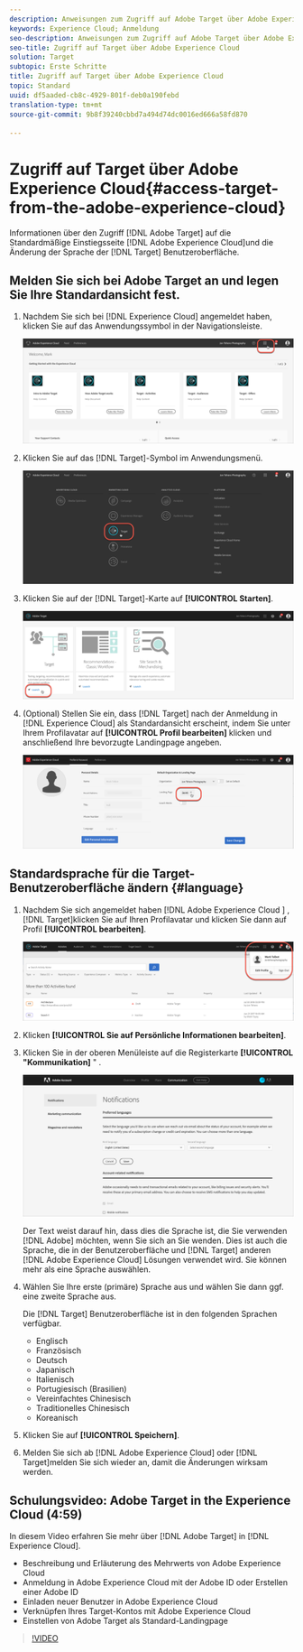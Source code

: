 ```yaml
---
description: Anweisungen zum Zugriff auf Adobe Target über Adobe Experience Cloud.
keywords: Experience Cloud; Anmeldung
seo-description: Anweisungen zum Zugriff auf Adobe Target über Adobe Experience Cloud.
seo-title: Zugriff auf Target über Adobe Experience Cloud
solution: Target
subtopic: Erste Schritte
title: Zugriff auf Target über Adobe Experience Cloud
topic: Standard
uuid: df5aaded-cb8c-4929-801f-deb0a190febd
translation-type: tm+mt
source-git-commit: 9b8f39240cbbd7a494d74dc0016ed666a58fd870

---
```



# Zugriff auf Target über Adobe Experience Cloud{#access-target-from-the-adobe-experience-cloud}

Informationen über den Zugriff [!DNL Adobe Target] auf die Standardmäßige Einstiegsseite [!DNL Adobe Experience Cloud]und die Änderung der Sprache der [!DNL Target] Benutzeroberfläche.

## Melden Sie sich bei Adobe Target an und legen Sie Ihre Standardansicht fest.

1. Nachdem Sie sich bei [!DNL Experience Cloud] angemeldet haben, klicken Sie auf das Anwendungssymbol in der Navigationsleiste.

   ![Anwendungssymbol](/help/c-intro/assets/appmenu-new.png)

1. Klicken Sie auf das [!DNL Target]-Symbol im Anwendungsmenü.

   ![Zielsymbol](/help/c-intro/assets/appmenu-target-new.png)

1. Klicken Sie auf der [!DNL Target]-Karte auf **[!UICONTROL Starten]**.

   ![Target starten](/help/c-intro/assets/target-launch-new.png)

1. (Optional) Stellen Sie ein, dass [!DNL Target] nach der Anmeldung in [!DNL Experience Cloud] als Standardansicht erscheint, indem Sie unter Ihrem Profilavatar auf **[!UICONTROL Profil bearbeiten]** klicken und anschließend Ihre bevorzugte Landingpage angeben.

   ![Landingpage](/help/c-intro/assets/pagepref-new.png)

## Standardsprache für die Target-Benutzeroberfläche ändern {#language}

1. Nachdem Sie sich angemeldet haben [!DNL Adobe Experience Cloud ] , [!DNL Target]klicken Sie auf Ihren Profilavatar und klicken Sie dann auf Profil **[!UICONTROL bearbeiten]**.

   ![Profil bearbeiten](/help/c-intro/assets/change-language.png)

1. Klicken **[!UICONTROL Sie auf Persönliche Informationen bearbeiten]**.

1. Klicken Sie in der oberen Menüleiste auf die Registerkarte **[!UICONTROL &quot;Kommunikation]** &quot; .

   ![Bevorzugte Sprachen](/help/c-intro/assets/prefered-language.png)

   Der Text weist darauf hin, dass dies die Sprache ist, die Sie verwenden [!DNL Adobe] möchten, wenn Sie sich an Sie wenden. Dies ist auch die Sprache, die in der Benutzeroberfläche und [!DNL Target] anderen [!DNL Adobe Experience Cloud] Lösungen verwendet wird. Sie können mehr als eine Sprache auswählen.

1. Wählen Sie Ihre erste (primäre) Sprache aus und wählen Sie dann ggf. eine zweite Sprache aus.

   Die [!DNL Target] Benutzeroberfläche ist in den folgenden Sprachen verfügbar.

   * Englisch
   * Französisch
   * Deutsch
   * Japanisch
   * Italienisch
   * Portugiesisch (Brasilien)
   * Vereinfachtes Chinesisch
   * Traditionelles Chinesisch
   * Koreanisch

1. Klicken Sie auf **[!UICONTROL Speichern]**.

1. Melden Sie sich ab [!DNL Adobe Experience Cloud] oder [!DNL Target]melden Sie sich wieder an, damit die Änderungen wirksam werden.

## Schulungsvideo: Adobe Target in the Experience Cloud (4:59)

In diesem Video erfahren Sie mehr über [!DNL Adobe Target] in [!DNL Experience Cloud].

* Beschreibung und Erläuterung des Mehrwerts von Adobe Experience Cloud
* Anmeldung in Adobe Experience Cloud mit der Adobe ID oder Erstellen einer Adobe ID
* Einladen neuer Benutzer in Adobe Experience Cloud
* Verknüpfen Ihres Target-Kontos mit Adobe Experience Cloud
* Einstellen von Adobe Target als Standard-Landingpage

>[!VIDEO](https://www.youtube.com/watch?v=7lwYrYC7vdM)